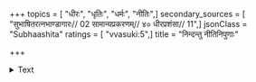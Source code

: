 +++
topics = [ "धीरः", "धृतिः", "धर्मः", "नीतिः",]
secondary_sources = [ "सुभाषितरत्नभाण्डागारः// 02 सामान्यप्रकरणम्// ४० धीरप्रशंसा// 11",]
jsonClass = "Subhaashita"
ratings = [ "vvasuki:5",]
title = "निन्दन्तु नीतिनिपुणाः"

+++

<details><summary>Text</summary>

निन्दन्तु नीतिनिपुणा यदि वा स्तुवन्तु लक्ष्मीः समाविशतु गच्छतु वा यथेच्छम्।  
अद्यैव वा मरणमस्तु युगान्तरे वा न्याय्यात्पथः प्रवचलन्ति पदं न धीराः॥
</details>
